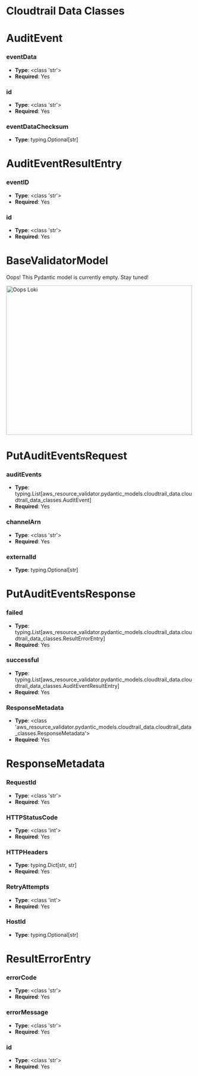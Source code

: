 # Cloudtrail Data Classes

# AuditEvent

### eventData
- **Type**: <class 'str'>
- **Required**: Yes

### id
- **Type**: <class 'str'>
- **Required**: Yes

### eventDataChecksum
- **Type**: typing.Optional[str]


# AuditEventResultEntry

### eventID
- **Type**: <class 'str'>
- **Required**: Yes

### id
- **Type**: <class 'str'>
- **Required**: Yes


# BaseValidatorModel

Oops! This Pydantic model is currently empty. Stay tuned!

<img src="/aws_resource_validator/images/oops_loki.png" width="500" height="400" title="Oops Loki">

# PutAuditEventsRequest

### auditEvents
- **Type**: typing.List[aws_resource_validator.pydantic_models.cloudtrail_data.cloudtrail_data_classes.AuditEvent]
- **Required**: Yes

### channelArn
- **Type**: <class 'str'>
- **Required**: Yes

### externalId
- **Type**: typing.Optional[str]


# PutAuditEventsResponse

### failed
- **Type**: typing.List[aws_resource_validator.pydantic_models.cloudtrail_data.cloudtrail_data_classes.ResultErrorEntry]
- **Required**: Yes

### successful
- **Type**: typing.List[aws_resource_validator.pydantic_models.cloudtrail_data.cloudtrail_data_classes.AuditEventResultEntry]
- **Required**: Yes

### ResponseMetadata
- **Type**: <class 'aws_resource_validator.pydantic_models.cloudtrail_data.cloudtrail_data_classes.ResponseMetadata'>
- **Required**: Yes


# ResponseMetadata

### RequestId
- **Type**: <class 'str'>
- **Required**: Yes

### HTTPStatusCode
- **Type**: <class 'int'>
- **Required**: Yes

### HTTPHeaders
- **Type**: typing.Dict[str, str]
- **Required**: Yes

### RetryAttempts
- **Type**: <class 'int'>
- **Required**: Yes

### HostId
- **Type**: typing.Optional[str]


# ResultErrorEntry

### errorCode
- **Type**: <class 'str'>
- **Required**: Yes

### errorMessage
- **Type**: <class 'str'>
- **Required**: Yes

### id
- **Type**: <class 'str'>
- **Required**: Yes


